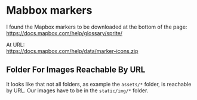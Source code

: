 # Mabbox markers

I found the Mapbox markers to be downloaded at the bottom of the page:  
<https://docs.mapbox.com/help/glossary/sprite/>

At URL:  
<https://docs.mapbox.com/help/data/marker-icons.zip>

## Folder For Images Reachable By URL

It looks like that not all folders, as example the `assets/*` folder, is reachable by URL.
Our images have to be in the `static/img/*` folder.
